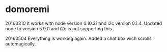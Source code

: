 # domoremi

20160310 It works with node version 0.10.31 and i2c version 0.1.4.
         Updated node to version 5.9.0 and i2c is not supporting this.

20160504 Everything is working again. Added a chat box wich scrolls automagically.
